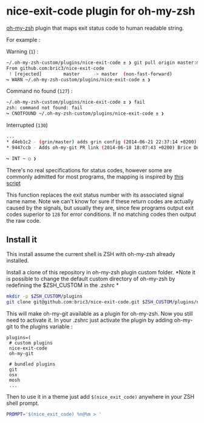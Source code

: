nice-exit-code plugin for oh-my-zsh
===================================

[oh-my-zsh](https://github.com/robbyrussell/oh-my-zsh) plugin that maps exit status code to human readable string.

For example : 

Warning (`1`) : 

```bash
~/.oh-my-zsh-custom/plugins/nice-exit-code ± ❯ git pull origin master:master
From github.com:bric3/nice-exit-code
 ! [rejected]        master     -> master  (non-fast-forward)
↪ WARN ~/.oh-my-zsh-custom/plugins/nice-exit-code ± ❯
```

Command no found (`127`) :

```bash
~/.oh-my-zsh-custom/plugins/nice-exit-code ± ❯ fail
zsh: command not found: fail
↪ CNOTFOUND ~/.oh-my-zsh-custom/plugins/nice-exit-code ± ❯
```

Interrupted (`130`)

```bash
...
* d4eb1c2 - (grin/master) adds grin config (2014-06-21 22:37:14 +0200) Brice Dutheil <brice.dutheil@gmail.com>
* 9447ccb - Adds oh-my-git PR link (2014-06-18 18:07:43 +0200) Brice Dutheil <brice.dutheil@gmail.com>

↪ INT ~ ○ ❯
```


There's no real specifications for status codes, however some are commonly admitted for most programs, the mapping is inspired by [this script](https://github.com/Valodim/zsh-prompt-powerline/blob/master/hooks/prompt-exitnames.zsh)

This function replaces the exit status number with its associated signal name name. Note we can't know for sure if these return codes are actually caused by the signals, but usually they are, since few programs output exit codes superior to `128` for error conditions.
If no matching codes then output the raw code.

## Install it

This install assume the current shell is ZSH with oh-my-zsh already installed.

Install a clone of this repository in oh-my-zsh plugin custom folder. *Note it is possible to change the default custom directory of oh-my-zsh by redefining the $ZSH_CUSTOM in the .zshrc *

```bash
mkdir -p $ZSH_CUSTOM/plugins
git clone git@github.com:bric3/nice-exit-code.git $ZSH_CUSTOM/plugins/nice-exit-code
```

This will make oh-my-git available as a plugin for oh-my-zsh. Now you still need to activate it. In your .zshrc just activate the plugin by adding oh-my-git to the plugins variable :

```
plugins=(
 # custom plugins
 nice-exit-code
 oh-my-git

 # bundled plugins
 git
 osx
 mosh
 ...
```

Then to use it in a theme just add `$(nice_exit_code)` anywhere in your ZSH shell prompt.

```bash
PROMPT='$(nice_exit_code) %n@%m > '
```

